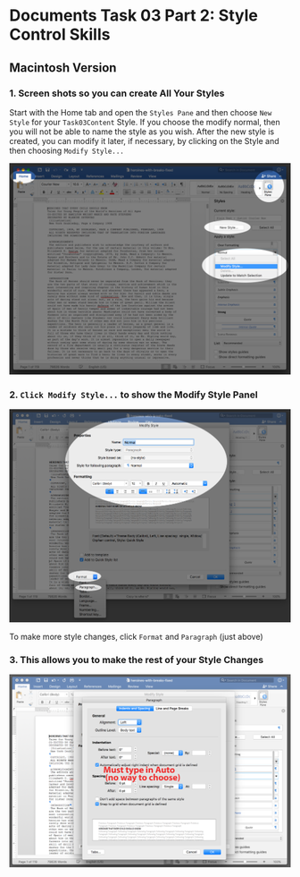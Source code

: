 # Documents Task 03 Part 2: Style Control Skills

## Macintosh Version

### 1. Screen shots so you can create All Your Styles

Start with the Home tab<!----> and open the ```Styles Pane``` and then choose ```New Style``` for your ```Task03Content``` Style. If you choose the modify normal, then you will not be able to name the style as you wish. After the new style is created, you can modify it later, if necessary, by clicking on the Style and then choosing ```Modify Style...```

<img src="styles-mod.png" width="800">


### 2. ```Click Modify Style...``` to show the Modify Style Panel

<img src="modify-style-panel.png" width="800">

To make more style changes, click ```Format``` and ```Paragraph``` (just above)


### 3. This allows you to make the rest of your Style Changes

<img src="paragraph.png" width="800">



